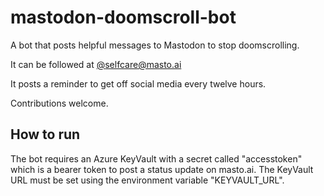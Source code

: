 # mastodon-doomscroll-bot
A bot that posts helpful messages to Mastodon to stop doomscrolling.

It can be followed at [@selfcare@masto.ai](https://masto.ai/@selfcare)

It posts a reminder to get off social media every twelve hours.

Contributions welcome.

## How to run
The bot requires an Azure KeyVault with a secret called "accesstoken" which is a bearer token to post a status update on masto.ai. The KeyVault URL must be set using the environment variable "KEYVAULT_URL".
